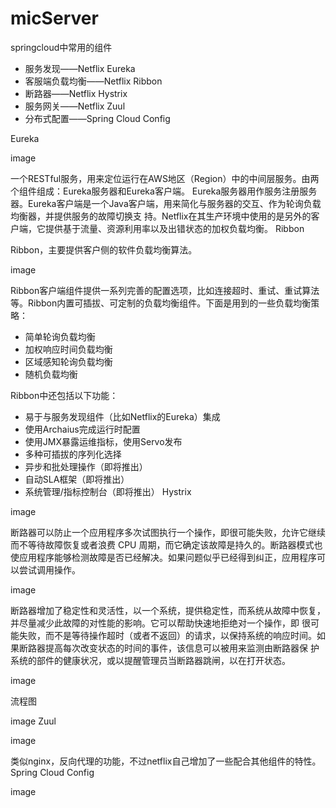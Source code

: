 # micServer
springcloud中常用的组件
- 服务发现——Netflix Eureka
- 客服端负载均衡——Netflix Ribbon
- 断路器——Netflix Hystrix
- 服务网关——Netflix Zuul
- 分布式配置——Spring Cloud Config

Eureka

image

一个RESTful服务，用来定位运行在AWS地区（Region）中的中间层服务。由两个组件组成：Eureka服务器和Eureka客户端。 Eureka服务器用作服务注册服务器。Eureka客户端是一个Java客户端，用来简化与服务器的交互、作为轮询负载均衡器，并提供服务的故障切换支 持。Netflix在其生产环境中使用的是另外的客户端，它提供基于流量、资源利用率以及出错状态的加权负载均衡。
Ribbon

Ribbon，主要提供客户侧的软件负载均衡算法。

image

Ribbon客户端组件提供一系列完善的配置选项，比如连接超时、重试、重试算法等。Ribbon内置可插拔、可定制的负载均衡组件。下面是用到的一些负载均衡策略：
- 简单轮询负载均衡
- 加权响应时间负载均衡
- 区域感知轮询负载均衡
- 随机负载均衡

Ribbon中还包括以下功能：
- 易于与服务发现组件（比如Netflix的Eureka）集成
- 使用Archaius完成运行时配置
- 使用JMX暴露运维指标，使用Servo发布
- 多种可插拔的序列化选择
- 异步和批处理操作（即将推出）
- 自动SLA框架（即将推出）
- 系统管理/指标控制台（即将推出）
Hystrix

image

断路器可以防止一个应用程序多次试图执行一个操作，即很可能失败，允许它继续而不等待故障恢复或者浪费 CPU 周期，而它确定该故障是持久的。断路器模式也使应用程序能够检测故障是否已经解决。如果问题似乎已经得到纠正​​，应用程序可以尝试调用操作。

image

断路器增加了稳定性和灵活性，以一个系统，提供稳定性，而系统从故障中恢复，并尽量减少此故障的对性能的影响。它可以帮助快速地拒绝对一个操作，即 很可能失败，而不是等待操作超时（或者不返回）的请求，以保持系统的响应时间。如果断路器提高每次改变状态的时间的事件，该信息可以被用来监测由断路器保 护系统的部件的健康状况，或以提醒管理员当断路器跳闸，以在打开状态。

image

流程图

image
Zuul

image

类似nginx，反向代理的功能，不过netflix自己增加了一些配合其他组件的特性。
Spring Cloud Config

image
